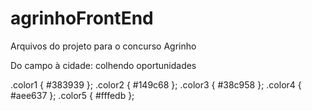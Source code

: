 # agrinhoFrontEnd
Arquivos do projeto para o concurso Agrinho

Do campo à cidade: colhendo oportunidades

.color1 { #383939 };
.color2 { #149c68 };
.color3 { #38c958 };
.color4 { #aee637 };
.color5 { #fffedb };